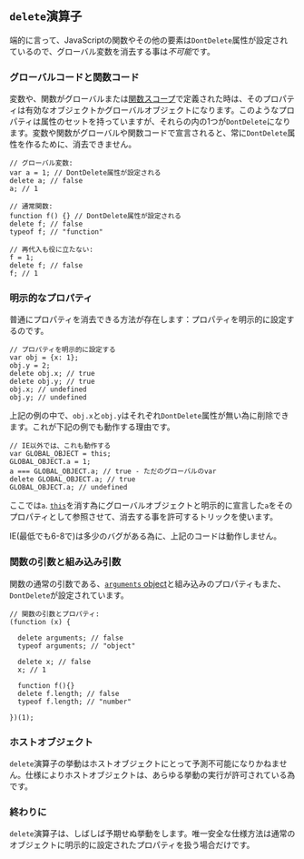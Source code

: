 ## `delete`演算子

端的に言って、JavaScriptの関数やその他の要素は`DontDelete`属性が設定されているので、グローバル変数を消去する事は*不可能*です。

### グローバルコードと関数コード

変数や、関数がグローバルまたは[関数スコープ](#function.scopes)で定義された時は、そのプロパティは有効なオブジェクトかグローバルオブジェクトになります。このようなプロパティは属性のセットを持っていますが、それらの内の1つが`DontDelete`になります。変数や関数がグローバルや関数コードで宣言されると、常に`DontDelete`属性を作るために、消去できません。

    // グローバル変数:
    var a = 1; // DontDelete属性が設定される
    delete a; // false
    a; // 1

    // 通常関数:
    function f() {} // DontDelete属性が設定される
    delete f; // false
    typeof f; // "function"

    // 再代入も役に立たない:
    f = 1;
    delete f; // false
    f; // 1

### 明示的なプロパティ

普通にプロパティを消去できる方法が存在します：プロパティを明示的に設定するのです。

    // プロパティを明示的に設定する
    var obj = {x: 1};
    obj.y = 2;
    delete obj.x; // true
    delete obj.y; // true
    obj.x; // undefined
    obj.y; // undefined

上記の例の中で、`obj.x`と`obj.y`はそれぞれ`DontDelete`属性が無い為に削除できます。これが下記の例でも動作する理由です。

    // IE以外では、これも動作する
    var GLOBAL_OBJECT = this;
    GLOBAL_OBJECT.a = 1;
    a === GLOBAL_OBJECT.a; // true - ただのグローバルのvar
    delete GLOBAL_OBJECT.a; // true
    GLOBAL_OBJECT.a; // undefined

ここでは`a`. [`this`](#function.this)を消す為にグローバルオブジェクトと明示的に宣言した`a`をそのプロパティとして参照させて、消去する事を許可するトリックを使います。

IE(最低でも6-8で)は多少のバグがある為に、上記のコードは動作しません。


### 関数の引数と組み込み引数

関数の通常の引数である、[`arguments` object](#function.arguments)と組み込みのプロパティもまた、`DontDelete`が設定されています。

    // 関数の引数とプロパティ:
    (function (x) {

      delete arguments; // false
      typeof arguments; // "object"

      delete x; // false
      x; // 1

      function f(){}
      delete f.length; // false
      typeof f.length; // "number"

    })(1);

### ホストオブジェクト

`delete`演算子の挙動はホストオブジェクトにとって予測不可能になりかねません。仕様によりホストオブジェクトは、あらゆる挙動の実行が許可されている為です。

### 終わりに

`delete`演算子は、しばしば予期せぬ挙動をします。唯一安全な仕様方法は通常のオブジェクトに明示的に設定されたプロパティを扱う場合だけです。
